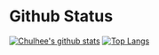 # Github Status 
[![Chulhee's github stats](https://github-readme-stats.vercel.app/api?username=chulhee23&theme=vue&count_private=true&show_icons=true&include_all_commits=true&hide_title=true)](https://github.com/anuraghazra/github-readme-stats)
[![Top Langs](https://github-readme-stats.vercel.app/api/top-langs/?username=chulhee23&layout=compact&theme=vue&langs_count=8&hide=jupyter%20notebook,html,css,scss)](https://github.com/anuraghazra/github-readme-stats)

